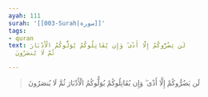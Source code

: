 ```yaml
---
ayah: 111
surah: '[[003-Surah|سورة]]'
tags:
- quran
text: لَن يَضُرُّوكُمْ إِلَّا أَذًى ۖ وَإِن يُقَاتِلُوكُمْ يُوَلُّوكُمُ الْأَدْبَارَ
  ثُمَّ لَا يُنصَرُونَ

---
```

> لَن يَضُرُّوكُمْ إِلَّا أَذًى ۖ وَإِن يُقَاتِلُوكُمْ يُوَلُّوكُمُ الْأَدْبَارَ ثُمَّ لَا يُنصَرُونَ
